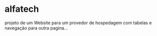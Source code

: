 # alfatech

projeto de um Website para um provedor de hospedagem com tabelas e navegação para outra pagina...
